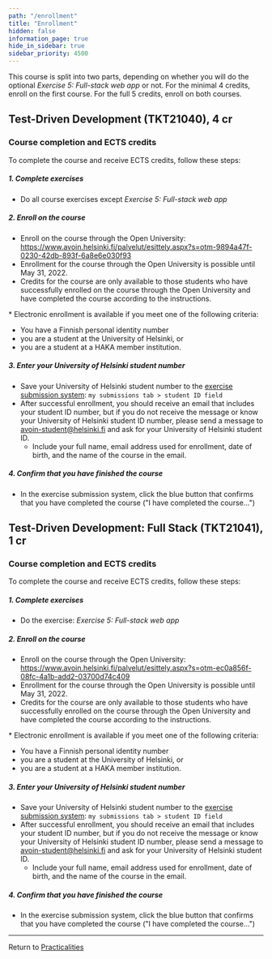 ```yaml
---
path: "/enrollment"
title: "Enrollment"
hidden: false
information_page: true
hide_in_sidebar: true
sidebar_priority: 4500
---
```


This course is split into two parts, depending on whether you will do the optional *Exercise 5: Full-stack web app* or not. For the minimal 4 credits, enroll on the first course. For the full 5 credits, enroll on both courses.

## Test-Driven Development (TKT21040), 4 cr

### Course completion and ECTS credits

To complete the course and receive ECTS credits, follow these steps:

##### 1. Complete exercises

- Do all course exercises except *Exercise 5: Full-stack web app*

##### 2. Enroll on the course

- Enroll on the course through the Open University: <https://www.avoin.helsinki.fi/palvelut/esittely.aspx?s=otm-9894a47f-0230-42db-893f-6a8e6e030f93>
- Enrollment for the course through the Open University is possible until May 31, 2022.
- Credits for the course are only available to those students who have successfully enrolled on the course through the Open University and have completed the course according to the instructions.

\* Electronic enrollment is available if you meet one of the following criteria:

- You have a Finnish personal identity number
- you are a student at the University of Helsinki, or
- you are a student at a HAKA member institution.

##### 3. Enter your University of Helsinki student number

- Save your University of Helsinki student number to the [exercise submission system](https://studies.cs.helsinki.fi/stats/myinfo): `my submissions tab > student ID field`
- After successful enrollment, you should receive an email that includes your student ID number, but if you do not receive the message or know your University of Helsinki student ID number, please send a message to <avoin-student@helsinki.fi> and ask for your University of Helsinki student ID.
    - Include your full name, email address used for enrollment, date of birth, and the name of the course in the email.

##### 4. Confirm that you have finished the course

- In the exercise submission system, click the blue button that confirms that you have completed the course ("I have completed the course...")


## Test-Driven Development: Full Stack (TKT21041), 1 cr

### Course completion and ECTS credits

To complete the course and receive ECTS credits, follow these steps:

##### 1. Complete exercises

- Do the exercise: *Exercise 5: Full-stack web app*

##### 2. Enroll on the course

- Enroll on the course through the Open University: <https://www.avoin.helsinki.fi/palvelut/esittely.aspx?s=otm-ec0a856f-08fc-4a1b-add2-03700d74c409>
- Enrollment for the course through the Open University is possible until May 31, 2022.
- Credits for the course are only available to those students who have successfully enrolled on the course through the Open University and have completed the course according to the instructions.

\* Electronic enrollment is available if you meet one of the following criteria:

- You have a Finnish personal identity number
- you are a student at the University of Helsinki, or
- you are a student at a HAKA member institution.

##### 3. Enter your University of Helsinki student number

- Save your University of Helsinki student number to the [exercise submission system](https://studies.cs.helsinki.fi/stats/myinfo): `my submissions tab > student ID field`
- After successful enrollment, you should receive an email that includes your student ID number, but if you do not receive the message or know your University of Helsinki student ID number, please send a message to <avoin-student@helsinki.fi> and ask for your University of Helsinki student ID.
    - Include your full name, email address used for enrollment, date of birth, and the name of the course in the email.

##### 4. Confirm that you have finished the course

- In the exercise submission system, click the blue button that confirms that you have completed the course ("I have completed the course...")

---

Return to [Practicalities](/practicalities)
